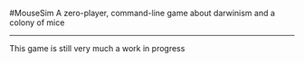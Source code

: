 #MouseSim
A zero-player, command-line game about darwinism and a colony of mice

----

This game is still very much a work in progress